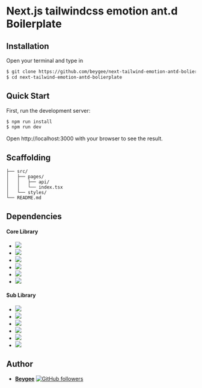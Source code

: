 # Next.js tailwindcss emotion ant.d Boilerplate

## Installation

Open your terminal and type in

```bash
$ git clone https://github.com/beygee/next-tailwind-emotion-antd-bolierplate
$ cd next-tailwind-emotion-antd-bolierplate
```

## Quick Start

First, run the development server:

```bash
$ npm run install
$ npm run dev
```

Open http://localhost:3000 with your browser to see the result.

## Scaffolding

```
├── src/
│   ├── pages/
│   │   ├── api/
│   │   └── index.tsx
│   └── styles/
└── README.md
```

## Dependencies

#### Core Library

- ![](https://img.shields.io/badge/react-17.0.2-blue)
- ![](https://img.shields.io/badge/next-11.0.1-blue)
- ![](https://img.shields.io/badge/@emotion/react-11.4.0-blue)
- ![](https://img.shields.io/badge/tailwindcss-2.2.4-blue)
- ![](https://img.shields.io/badge/twin.mactro-2.6.2-blue)
- ![](https://img.shields.io/badge/typescript-4.3.5-blue)

#### Sub Library

- ![](https://img.shields.io/badge/@reduxjs/toolkit-1.6.0-blue)
- ![](https://img.shields.io/badge/constate-3.3.0-blue)
- ![](https://img.shields.io/badge/axios-0.21.1-blue)
- ![](https://img.shields.io/badge/date--fns-2.22.1-blue)
- ![](https://img.shields.io/badge/lodash-4.17.21-blue)
- ![](https://img.shields.io/badge/react--query-3.18.1-blue)


## Author

* [**Beygee**](https://www.github.com/beygee) [![GitHub followers](https://img.shields.io/github/followers/beygee.svg?style=social)](https://github.com/beygee)


